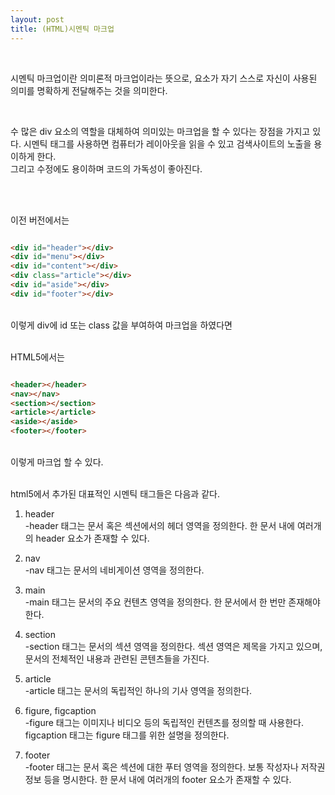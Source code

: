 ```yaml
---
layout: post
title: (HTML)시멘틱 마크업
---
```


<br>

시멘틱 마크업이란 의미론적 마크업이라는 뜻으로, 요소가 자기 스스로 자신이 사용된 의미를 명확하게 전달해주는 것을 의미한다.  

<br>

수 많은 div 요소의 역할을 대체하여 의미있는 마크업을 할 수 있다는 장점을 가지고 있다. 시멘틱 태그를 사용하면 컴퓨터가 레이아웃을 읽을 수 있고 검색사이트의 노출을 용이하게 한다.  
그리고 수정에도 용이하며 코드의 가독성이 좋아진다.   

<br>
<br>

이전 버전에서는 

        
``` html

<div id="header"></div>
<div id="menu"></div>
<div id="content"></div>
<div class="article"></div>
<div id="aside"></div>
<div id="footer"></div>

```
<br>
이렇게 div에 id 또는 class 값을 부여하여 마크업을 하였다면

<br>
<br>

HTML5에서는 

``` html

<header></header>
<nav></nav>
<section></section>
<article></article>
<aside></aside>
<footer></footer>

```
<br>
이렇게 마크업 할 수 있다. 

<br>
<br>

html5에서 추가된 대표적인 시멘틱 태그들은 다음과 같다.
<br>

1. header  
-header 태그는 문서 혹은 섹션에서의 헤더 영역을 정의한다. 한 문서 내에 여러개의 header 요소가 존재할 수 있다. 

2. nav  
-nav 태그는 문서의 네비게이션 영역을 정의한다. 

3. main  
-main 태그는 문서의 주요 컨텐츠 영역을 정의한다. 한 문서에서 한 번만 존재해야 한다. 

4. section  
-section 태그는 문서의 섹션 영역을 정의한다. 섹션 영역은 제목을 가지고 있으며, 문서의 전체적인 내용과 관련된 콘텐츠들을 가진다. 

5. article  
-article 태그는 문서의 독립적인 하나의 기사 영역을 정의한다. 

6. figure, figcaption  
-figure 태그는 이미지나 비디오 등의 독립적인 컨텐츠를 정의할 때 사용한다. figcaption 태그는 figure 태그를 위한 설명을 정의한다.  

7. footer  
-footer 태그는 문서 혹은 섹션에 대한 푸터 영역을 정의한다. 보통 작성자나 저작권 정보 등을 명시한다. 한 문서 내에 여러개의 footer 요소가 존재할 수 있다.



<br>
